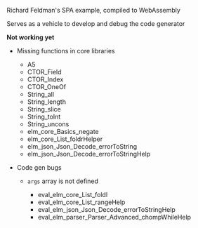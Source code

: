 Richard Feldman's SPA example, compiled to WebAssembly

Serves as a vehicle to develop and debug the code generator

**Not working yet**

- Missing functions in core libraries

  - A5
  - CTOR_Field
  - CTOR_Index
  - CTOR_OneOf
  - String_all
  - String_length
  - String_slice
  - String_toInt
  - String_uncons
  - elm_core_Basics_negate
  - elm_core_List_foldrHelper
  - elm_json_Json_Decode_errorToString
  - elm_json_Json_Decode_errorToStringHelp

- Code gen bugs

  - `args` array is not defined

    - eval_elm_core_List_foldl
    - eval_elm_core_List_rangeHelp
    - eval_elm_json_Json_Decode_errorToStringHelp
    - eval_elm_parser_Parser_Advanced_chompWhileHelp

